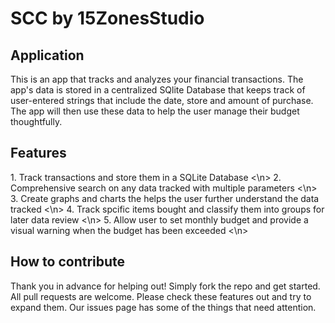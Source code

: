 <h1>SCC by 15ZonesStudio</h1>
<h2>Application</h2>
This is an app that tracks and analyzes your financial transactions. The app's data is stored in a centralized SQlite Database that keeps track of user-entered strings that include the date, store and amount of purchase. The app will then use these data to help the user manage their budget thoughtfully.

<h2>Features</h2>
1. Track transactions and store them in a SQLite Database <\n>
2. Comprehensive search on any data tracked with multiple parameters <\n>
3. Create graphs and charts the helps the user further understand the data tracked <\n>
4. Track spcific items bought and classify them into groups for later data review <\n>
5. Allow user to set monthly budget and provide a visual warning when the budget has been exceeded <\n>

<h2>How to contribute</h2>
Thank you in advance for helping out! Simply fork the repo and get started. All pull requests are welcome. Please check these features out and try to expand them. Our issues page has some of the things that need attention.
